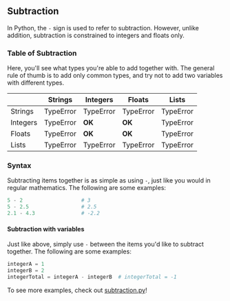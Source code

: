 ## Subtraction

In Python, the `-` sign is used to refer to subtraction. However, unlike addition, subtraction is constrained to integers and floats only.

### Table of Subtraction

Here, you'll see what types you're able to add together with. The general rule of thumb is to add only common types, and try not to add two variables with different types.

|          | Strings   | Integers  | Floats    | Lists     |
|----------|-----------|-----------|-----------|-----------|
| Strings  | TypeError | TypeError | TypeError | TypeError |
| Integers | TypeError |  **OK**   |  **OK**   | TypeError |
| Floats   | TypeError |  **OK**   |  **OK**   | TypeError |
| Lists    | TypeError | TypeError | TypeError | TypeError |

### Syntax

Subtracting items together is as simple as using `-`, just like you would in regular mathematics. The following are some examples:

```python
5 - 2                   # 3
5 - 2.5                 # 2.5
2.1 - 4.3               # -2.2
```

#### Subtraction with variables

Just like above, simply use `-` between the items you'd like to subtract together. The following are some examples:

```python
integerA = 1
integerB = 2
integerTotal = integerA - integerB  # integerTotal = -1
```

To see more examples, check out [subtraction.py](https://github.com/Avicity7/pyhelp/blob/master/operators/subtraction/subtraction.py)!